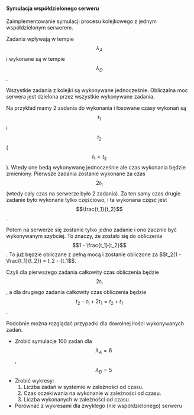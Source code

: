 #### Symulacja współdzielonego serweru

Zaimplementowanie symulacji procesu kolejkowego z jednym współdzielonym serwerem.

Zadania wpływają w tempie $$\lambda_A$$ i wykonane są
w tempie $$\lambda_D$$.

Wszystkie zadania z kolejki są wykonywane jednocześnie. Obliczalna 
moc serwera jest dzielona przez wszystkie wykonywane zadania.

Na przykład mamy 2 zadania do wykonania i łosowane czasy wykonań są $$t_1$$
i $$t_2$$($$t_1 < t_2$$). 
Wtedy one bedą wykonywanę jednocześnie ale czas wykonania będzie zmieniony.
Pierwsze zadania zostanie wykonane za czas $$2 t_1$$
(wtedy cały czas na serwerze było 2 zadania).
Za ten samy czas drugie zadanie było wykonane tylko częściowo, i ta wykonana częsć
jest  $$\frac{t_1}{t_2}$$.

Potem na serwerze się zostanie tylko jedno zadanie i ono
zacznie być wykonywanym szybciej.
To znaczy, że zostało się do obliczenia $$1 - \frac{t_1}{t_2}$$. To już będzie obliczane
z pełną mocą i zostanie obliczone za $$t_2(1 - \frac{t_1}{t_2}) = t_2 - {t_1$$.


Czyli dla pierwszego zadania całkowity czas obliczenia będzie $$2 t_1$$, a
 dla drugiego zadania całkowity czas obliczenia będzie $$t_2 - t_1 + 2 t_1 = t_2 + t_1$$.

Podobnie można rozglądać przypadki dla dowolnej iłości wykonywanych zadań.


- Zrobić symulacje 100 zadań dla $$\lambda_A = 6$$, $$\lambda_D = 5$$
- Zrobić wykresy:
    1. Liczba zadań w systemie w zależności od czasu.
    2. Czas oczekiwania na wykonanie w zależności od czasu.
    3. Liczba wykonanych w zależności od czasu.
- Porównać z wykresami dla zwykłego (nie współdzielonego) serweru
